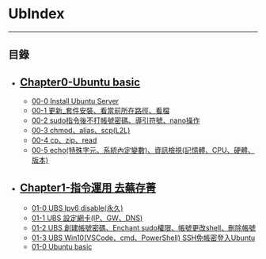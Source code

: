 # UbIndex

* * *
## 目錄


-   [Chapter0-Ubuntu basic](httpsfd.md)
    -   
    -   [00-0 Install Ubuntu Server](https://github.com/CDS-ZUKYUN/OS_Ubuntu/blob/main/Book/00-0%20Install%20Ubuntu%20Server.md)
    -   [00-1 更新_套件安裝、看當前所在路徑、看檔](https://github.com/CDS-ZUKYUN/OS_Ubuntu/blob/main/Book/00-1%20%E6%9B%B4%E6%96%B0_%E5%A5%97%E4%BB%B6%E5%AE%89%E8%A3%9D%E3%80%81%E7%9C%8B%E7%95%B6%E5%89%8D%E6%89%80%E5%9C%A8%E8%B7%AF%E5%BE%91%E3%80%81%E7%9C%8B%E6%AA%94.md)
    -   [00-2 sudo指令後不打帳號密碼、導引符號、nano操作](https://github.com/CDS-ZUKYUN/OS_Ubuntu/blob/main/Book/00-2%20sudo%E6%8C%87%E4%BB%A4%E5%BE%8C%E4%B8%8D%E6%89%93%E5%B8%B3%E8%99%9F%E5%AF%86%E7%A2%BC%E3%80%81%E5%B0%8E%E5%BC%95%E7%AC%A6%E8%99%9F%E3%80%81nano%E6%93%8D%E4%BD%9C.md)
    -   [00-3 chmod、alias、scp(L2L)](https://github.com/CDS-ZUKYUN/OS_Ubuntu/blob/main/Book/00-3%20chmod%E3%80%81alias%E3%80%81scp(L2L).md)
    -   [00-4 cp、zip、read](https://github.com/CDS-ZUKYUN/OS_Ubuntu/blob/main/Book/00-4%20cp%E3%80%81zip%E3%80%81read.md)
    -   [00-5 echo(特殊字元、系統內定變數)、資訊檢視(記憶體、CPU、硬體、版本)](https://github.com/CDS-ZUKYUN/OS_Ubuntu/blob/main/Book/00-5%20echo(%E7%89%B9%E6%AE%8A%E5%AD%97%E5%85%83%E3%80%81%E7%B3%BB%E7%B5%B1%E5%85%A7%E5%AE%9A%E8%AE%8A%E6%95%B8)%E3%80%81%E8%B3%87%E8%A8%8A%E6%AA%A2%E8%A6%96(%E8%A8%98%E6%86%B6%E9%AB%94%E3%80%81CPU%E3%80%81%E7%A1%AC%E9%AB%94%E3%80%81%E7%89%88%E6%9C%AC).md)


-   [Chapter1-指令運用 去蕪存菁](httpsfd.md)
    -   
    -   [01-0 UBS Ipv6 disable(永久)](https://github.com/CDS-ZUKYUN/OS_Ubuntu/blob/main/Book/01-0%20UBS%20Ipv6%20disable(%E6%B0%B8%E4%B9%85).md)
    -   [01-1 UBS 設定網卡(IP、GW、DNS)](https://github.com/CDS-ZUKYUN/OS_Ubuntu/blob/main/Book/01-1%20UBS%20%E8%A8%AD%E5%AE%9A%E7%B6%B2%E5%8D%A1IP%E3%80%81GW%E3%80%81DNS%20IP.md)
    -   [01-2 UBS 創建帳號密碼、Enchant sudo權限、帳號更改shell、刪除帳號](https://github.com/CDS-ZUKYUN/OS_Ubuntu/blob/main/Book/01-2%20UBS%20%E5%89%B5%E5%BB%BA%E5%B8%B3%E8%99%9F%E5%AF%86%E7%A2%BC%E3%80%81Enchant%20sudo%E6%AC%8A%E9%99%90%E3%80%81%E5%B8%B3%E8%99%9F%E6%9B%B4%E6%94%B9shell%E3%80%81%E5%88%AA%E9%99%A4%E5%B8%B3%E8%99%9F.md)
    -   [01-3 UBS Win10(VSCode、cmd、PowerShell) SSH免帳密登入Ubuntu](https://github.com/CDS-ZUKYUN/OS_Ubuntu/blob/main/Book/01-3%20UBS%20Win10(VSCode%E3%80%81cmd%E3%80%81PowerShell)%20SSH%E5%85%8D%E5%B8%B3%E5%AF%86%E7%99%BB%E5%85%A5Ubuntu.md)
    -   [01-0 Ubuntu basic](httpsfd.md)



